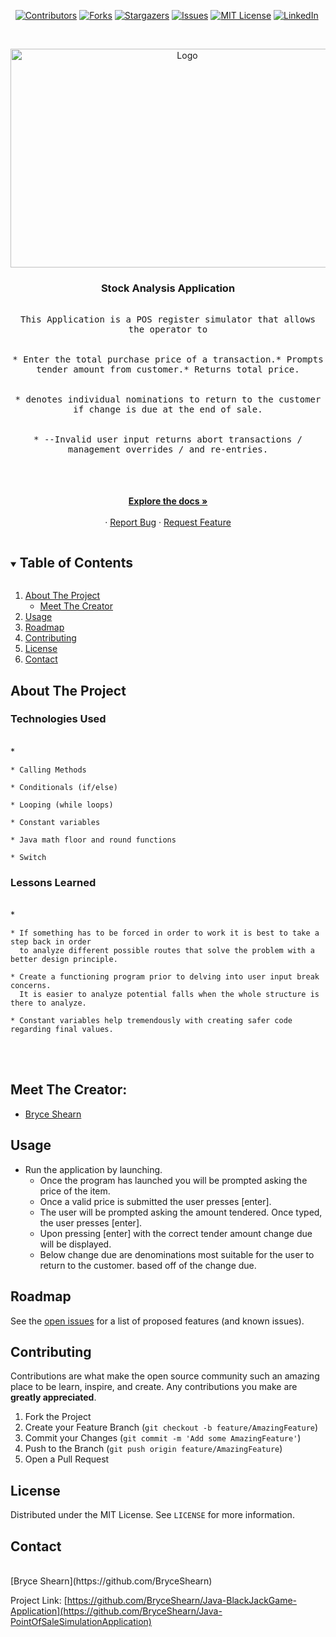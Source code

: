<i></i>   [![Contributors][contributors-shield]][contributors-url]
[![Forks][forks-shield]][forks-url]
[![Stargazers][stars-shield]][stars-url]
[![Issues][issues-shield]][issues-url]
[![MIT License][license-shield]][license-url]
[![LinkedIn][linkedin-shield]][linkedin-url]
  


<!-- PROJECT LOGO -->
<br />
<p align="center">
  <a href="https://github.com/BryceShearn/Java-PointOfSaleSimulationApplication">
    <img src="" alt="Logo" width="550" height="350">
  </a>

  <h3 align="center">Stock Analysis Application</h3>

  <p align="center">
    <kbd>
      <br />
      This Application is a POS register simulator that allows the operator to
      <br />
      <br />
      <br />
       * Enter the total purchase price of a transaction.* Prompts tender amount from customer.* Returns total price.
      <br />
      <br />
      <br />
      * denotes individual nominations to return to the customer if change is due at the end of sale.
      <br />
      <br />
      <br />
      * --Invalid user input returns abort transactions / management overrides / and re-entries.
      <br />
      <br />
      <br />
    </kbd>
  <br />
  <br />
    <a href="https://github.com/BryceShearn/Java-PointOfSaleSimulationApplication"><strong>Explore the docs »</strong></a>
    <br />
    <br />
    ·
    <a href="https://github.com/BryceShearn/Java-PointOfSaleSimulationApplication/issues">Report Bug</a>
    ·
    <a href="https://github.com/BryceShearn/Java-PointOfSaleSimulationApplication/issues">Request Feature</a>
  </p>
</p>



<!-- TABLE OF CONTENTS -->
<details open="open">
  <summary><h2 style="display: inline-block">Table of Contents</h2></summary>
  <ol>
    <li>
      <a href="#about-the-project">About The Project</a>
      <ul>
        <li><a href="#meet-the-creator">Meet The Creator</a></li>
      </ul>
    </li>
    <li><a href="#usage">Usage</a></li>
    <li><a href="#roadmap">Roadmap</a></li>
    <li><a href="#contributing">Contributing</a></li>
    <li><a href="#license">License</a></li>
    <li><a href="#contact">Contact</a></li>
  </ol>
</details>



<!-- ABOUT THE PROJECT -->
## About The Project
<i></i>
### Technologies Used
<br />
* <i></i>    

    * Calling Methods

    * Conditionals (if/else)

    * Looping (while loops)

    * Constant variables

    * Java math floor and round functions

    * Switch

### Lessons Learned
<br />
* <i></i>

    * If something has to be forced in order to work it is best to take a step back in order
      to analyze different possible routes that solve the problem with a better design principle.

    * Create a functioning program prior to delving into user input break concerns.
      It is easier to analyze potential falls when the whole structure is there to analyze.

    * Constant variables help tremendously with creating safer code regarding final values.

<br />
<br />

## Meet The Creator:
* [Bryce Shearn](https://github.com/BryceShearn)

<!-- USAGE EXAMPLES -->
## Usage

* Run the application by launching.
    * Once the program has launched you will be prompted asking the price of the item.
    * Once a valid price is submitted the user presses [enter].
    * The user will be prompted asking the amount tendered. Once typed, the user presses [enter].
    * Upon pressing [enter] with the correct tender amount change due will be displayed.
    * Below change due are denominations most suitable for the user to return to the customer.
      based off of the change due.

<!-- ROADMAP -->
## Roadmap

See the [open issues](https://github.com/BryceShearn/Java-PointOfSaleSimulationApplication/issues) for a list of proposed features (and known issues).



<!-- CONTRIBUTING -->
## Contributing

Contributions are what make the open source community such an amazing place to be learn, inspire, and create. Any contributions you make are **greatly appreciated**.

1. Fork the Project
2. Create your Feature Branch (`git checkout -b feature/AmazingFeature`)
3. Commit your Changes (`git commit -m 'Add some AmazingFeature'`)
4. Push to the Branch (`git push origin feature/AmazingFeature`)
5. Open a Pull Request



<!-- LICENSE -->
## License

Distributed under the MIT License. See `LICENSE` for more information.



<!-- CONTACT -->
## Contact
<br />
[Bryce Shearn](https://github.com/BryceShearn)
<br />

Project Link: [https://github.com/BryceShearn/Java-BlackJackGame-Application](https://github.com/BryceShearn/Java-PointOfSaleSimulationApplication)







<!-- MARKDOWN LINKS & IMAGES -->
<!-- https://www.markdownguide.org/basic-syntax/#reference-style-links -->
[contributors-shield]: https://img.shields.io/github/contributors/BryceShearn/Java-PointOfSaleSimulationApplication.svg?style=for-the-badge
[contributors-url]: https://github.com/BryceShearn/Java-PointOfSaleSimulationApplication/graphs/contributors
[forks-shield]: https://img.shields.io/github/forks/BryceShearn/Java-PointOfSaleSimulationApplication.svg?style=for-the-badge
[forks-url]: https://github.com/BryceShearn/Java-PointOfSaleSimulationApplication/network/members
[stars-shield]: https://img.shields.io/github/stars/BryceShearn/Java-PointOfSaleSimulationApplication.svg?style=for-the-badge
[stars-url]: https://github.com/BryceShearn/Java-PointOfSaleSimulationApplication/stargazers
[issues-shield]: https://img.shields.io/github/issues/BryceShearn/Java-PointOfSaleSimulationApplication.svg?style=for-the-badge
[issues-url]: https://github.com/BryceShearn/Java-PointOfSaleSimulationApplication/issues
[license-shield]: https://img.shields.io/github/license/BryceShearn/Java-PointOfSaleSimulationApplication.svg?style=for-the-badge
[license-url]: https://github.com/BryceShearn/Java-PointOfSaleSimulationApplication/blob/master/LICENSE.txt
[linkedin-shield]: https://img.shields.io/badge/-LinkedIn-black.svg?style=for-the-badge&logo=linkedin&colorB=555
[linkedin-url]: https://linkedin.com/in/BryceShearn

